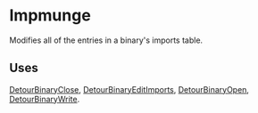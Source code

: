 Impmunge
========

Modifies all of the entries in a binary's imports table.

Uses
----

[DetourBinaryClose](DetourBinaryClose),
[DetourBinaryEditImports](DetourBinaryEditImports),
[DetourBinaryOpen](DetourBinaryOpen),
[DetourBinaryWrite](DetourBinaryWrite).
